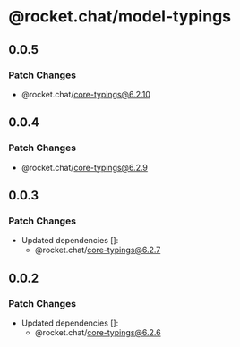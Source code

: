 # @rocket.chat/model-typings

## 0.0.5

### Patch Changes

- @rocket.chat/core-typings@6.2.10

## 0.0.4

### Patch Changes

- @rocket.chat/core-typings@6.2.9

## 0.0.3

### Patch Changes

- Updated dependencies []:
  - @rocket.chat/core-typings@6.2.7

## 0.0.2

### Patch Changes

- Updated dependencies []:
  - @rocket.chat/core-typings@6.2.6
